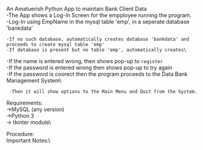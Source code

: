 An Amatuerish Python App to maintain Bank Client Data\
-The App shows a Log-In Screen for the empployee running the program.\
-Log-In using EmpName in the mysql table 'emp', in a seperate database 'bankdata'
    
    -If no such database, automatically creates database 'bankdata' and proceeds to create mysql table 'emp'
    -If database is present but no table 'emp', automatically creates\
-If the name is entered wrong, then shows pop-up to `register`\
-If the password is entered wrong then shows pop-up to try again\
-If the password is coorect then the program proceeds to the Data Bank Management System\
     
     -Then it will show options to the Main Menu and Quit from the System.


Requirements:\
  ->MySQL (any version)\
  ->Python 3\
  -> tkinter module\

Procedure:\
Important Notes:\
